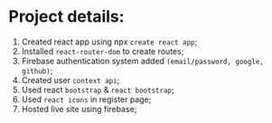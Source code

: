 # Project details: 
1. Created react app using npx `create react app`; 
2. Installed `react-router-dom` to create routes;
3. Firebase authentication system added `(email/password, google, github)`; 
4. Created user `context api`;
5. Used react `bootstrap` & `react bootstrap`; 
6. Used `react icons` in register page; 
7. Hosted live site using firebase; 